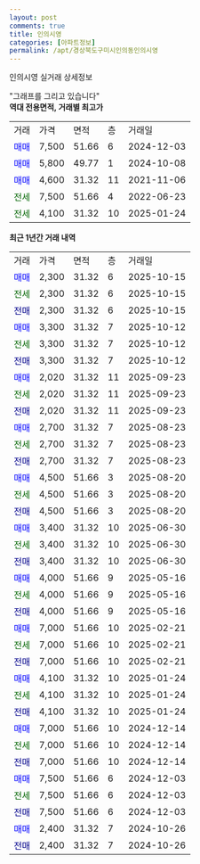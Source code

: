 ```yaml
---
layout: post
comments: true
title: 인의시영
categories: [아파트정보]
permalink: /apt/경상북도구미시인의동인의시영
---
```


인의시영 실거래 상세정보

<script type="text/javascript">
  google.charts.load('current', {'packages':['line', 'corechart']});
  google.charts.setOnLoadCallback(drawChart);

  function drawChart() {
    var data = new google.visualization.DataTable();
    data.addColumn('date', '거래일');
    data.addColumn('number', "매매");
    data.addColumn('number', "전세");
    data.addColumn('number', "전매");

    data.addRows([[new Date(Date.parse("2025-10-15")), 2300, null, null], [new Date(Date.parse("2025-10-15")), null, 2300, null], [new Date(Date.parse("2025-10-15")), null, null, 2300], [new Date(Date.parse("2025-10-12")), 3300, null, null], [new Date(Date.parse("2025-10-12")), null, 3300, null], [new Date(Date.parse("2025-10-12")), null, null, 3300], [new Date(Date.parse("2025-09-23")), 2020, null, null], [new Date(Date.parse("2025-09-23")), null, 2020, null], [new Date(Date.parse("2025-09-23")), null, null, 2020], [new Date(Date.parse("2025-08-23")), 2700, null, null], [new Date(Date.parse("2025-08-23")), null, 2700, null], [new Date(Date.parse("2025-08-23")), null, null, 2700], [new Date(Date.parse("2025-08-20")), 4500, null, null], [new Date(Date.parse("2025-08-20")), null, 4500, null], [new Date(Date.parse("2025-08-20")), null, null, 4500], [new Date(Date.parse("2025-06-30")), 3400, null, null], [new Date(Date.parse("2025-06-30")), null, 3400, null], [new Date(Date.parse("2025-06-30")), null, null, 3400], [new Date(Date.parse("2025-05-16")), 4000, null, null], [new Date(Date.parse("2025-05-16")), null, 4000, null], [new Date(Date.parse("2025-05-16")), null, null, 4000], [new Date(Date.parse("2025-02-21")), 7000, null, null], [new Date(Date.parse("2025-02-21")), null, 7000, null], [new Date(Date.parse("2025-02-21")), null, null, 7000], [new Date(Date.parse("2025-01-24")), 4100, null, null], [new Date(Date.parse("2025-01-24")), null, 4100, null], [new Date(Date.parse("2025-01-24")), null, null, 4100], [new Date(Date.parse("2024-12-14")), 7000, null, null], [new Date(Date.parse("2024-12-14")), null, 7000, null], [new Date(Date.parse("2024-12-14")), null, null, 7000], [new Date(Date.parse("2024-12-03")), 7500, null, null], [new Date(Date.parse("2024-12-03")), null, 7500, null], [new Date(Date.parse("2024-12-03")), null, null, 7500], [new Date(Date.parse("2024-10-26")), 2400, null, null], [new Date(Date.parse("2024-10-26")), null, null, 2400]]);

    var options = {
      hAxis: {
        format: 'yyyy/MM/dd'
      },    
      lineWidth: 0,
      pointsVisible: true,    
      title: '최근 1년간 유형별 실거래가 분포',
      legend: { position: 'bottom' }
    };

    var formatter = new google.visualization.NumberFormat({pattern:'###,###'} );
    formatter.format(data, 1);
    formatter.format(data, 2);
    
    setTimeout(function() {
        var chart = new google.visualization.LineChart(document.getElementById('columnchart_material'));
        chart.draw(data, (options));
        document.getElementById('loading').style.display = 'none';
    }, 200);
  }
</script>


<div id="loading" style="z-index:20; display: block; margin-left: 0px">"그래프를 그리고 있습니다"</div>
<div id="columnchart_material" style="width: 95%; margin-left: 0px; display: block"></div>
<!-- contents start -->
<b>역대 전용면적, 거래별 최고가</b>
<table class="sortable">
    <tr>
      <td>거래</td>
      <td>가격</td>
      <td>면적</td>
      <td>층</td>
      <td>거래일</td>
    </tr>
        <tr>
          <td><a style="color: blue">매매</a></td>
          <td>7,500</td>
          <td>51.66</td>
          <td>6</td>
          <td>2024-12-03</td>
        </tr>            <tr>
          <td><a style="color: blue">매매</a></td>
          <td>5,800</td>
          <td>49.77</td>
          <td>1</td>
          <td>2024-10-08</td>
        </tr>            <tr>
          <td><a style="color: blue">매매</a></td>
          <td>4,600</td>
          <td>31.32</td>
          <td>11</td>
          <td>2021-11-06</td>
        </tr>        
        <tr>
              <td><a style="color: darkgreen">전세</a></td>
              <td>7,500</td>
              <td>51.66</td>
              <td>4</td>
              <td>2022-06-23</td>
            </tr>            <tr>
              <td><a style="color: darkgreen">전세</a></td>
              <td>4,100</td>
              <td>31.32</td>
              <td>10</td>
              <td>2025-01-24</td>
            </tr>        
    
</table>

<b>최근 1년간 거래 내역</b>

<table class="sortable">
    <tr>
      <td>거래</td>
      <td>가격</td>
      <td>면적</td>
      <td>층</td>
      <td>거래일</td>
    </tr>
    <tr>
      <td><a style="color: blue">매매</a></td>
      <td>2,300</td>
      <td>31.32</td>
      <td>6</td>
      <td>2025-10-15</td>
    </tr>          <tr>
      <td><a style="color: darkgreen">전세</a></td>
      <td>2,300</td>
      <td>31.32</td>
      <td>6</td>
      <td>2025-10-15</td>
    </tr>          <tr>
      <td><a style="color: darkblue">전매</a></td>
      <td>2,300</td>
      <td>31.32</td>
      <td>6</td>
      <td>2025-10-15</td>
    </tr>          <tr>
      <td><a style="color: blue">매매</a></td>
      <td>3,300</td>
      <td>31.32</td>
      <td>7</td>
      <td>2025-10-12</td>
    </tr>          <tr>
      <td><a style="color: darkgreen">전세</a></td>
      <td>3,300</td>
      <td>31.32</td>
      <td>7</td>
      <td>2025-10-12</td>
    </tr>          <tr>
      <td><a style="color: darkblue">전매</a></td>
      <td>3,300</td>
      <td>31.32</td>
      <td>7</td>
      <td>2025-10-12</td>
    </tr>          <tr>
      <td><a style="color: blue">매매</a></td>
      <td>2,020</td>
      <td>31.32</td>
      <td>11</td>
      <td>2025-09-23</td>
    </tr>          <tr>
      <td><a style="color: darkgreen">전세</a></td>
      <td>2,020</td>
      <td>31.32</td>
      <td>11</td>
      <td>2025-09-23</td>
    </tr>          <tr>
      <td><a style="color: darkblue">전매</a></td>
      <td>2,020</td>
      <td>31.32</td>
      <td>11</td>
      <td>2025-09-23</td>
    </tr>          <tr>
      <td><a style="color: blue">매매</a></td>
      <td>2,700</td>
      <td>31.32</td>
      <td>7</td>
      <td>2025-08-23</td>
    </tr>          <tr>
      <td><a style="color: darkgreen">전세</a></td>
      <td>2,700</td>
      <td>31.32</td>
      <td>7</td>
      <td>2025-08-23</td>
    </tr>          <tr>
      <td><a style="color: darkblue">전매</a></td>
      <td>2,700</td>
      <td>31.32</td>
      <td>7</td>
      <td>2025-08-23</td>
    </tr>          <tr>
      <td><a style="color: blue">매매</a></td>
      <td>4,500</td>
      <td>51.66</td>
      <td>3</td>
      <td>2025-08-20</td>
    </tr>          <tr>
      <td><a style="color: darkgreen">전세</a></td>
      <td>4,500</td>
      <td>51.66</td>
      <td>3</td>
      <td>2025-08-20</td>
    </tr>          <tr>
      <td><a style="color: darkblue">전매</a></td>
      <td>4,500</td>
      <td>51.66</td>
      <td>3</td>
      <td>2025-08-20</td>
    </tr>          <tr>
      <td><a style="color: blue">매매</a></td>
      <td>3,400</td>
      <td>31.32</td>
      <td>10</td>
      <td>2025-06-30</td>
    </tr>          <tr>
      <td><a style="color: darkgreen">전세</a></td>
      <td>3,400</td>
      <td>31.32</td>
      <td>10</td>
      <td>2025-06-30</td>
    </tr>          <tr>
      <td><a style="color: darkblue">전매</a></td>
      <td>3,400</td>
      <td>31.32</td>
      <td>10</td>
      <td>2025-06-30</td>
    </tr>          <tr>
      <td><a style="color: blue">매매</a></td>
      <td>4,000</td>
      <td>51.66</td>
      <td>9</td>
      <td>2025-05-16</td>
    </tr>          <tr>
      <td><a style="color: darkgreen">전세</a></td>
      <td>4,000</td>
      <td>51.66</td>
      <td>9</td>
      <td>2025-05-16</td>
    </tr>          <tr>
      <td><a style="color: darkblue">전매</a></td>
      <td>4,000</td>
      <td>51.66</td>
      <td>9</td>
      <td>2025-05-16</td>
    </tr>          <tr>
      <td><a style="color: blue">매매</a></td>
      <td>7,000</td>
      <td>51.66</td>
      <td>10</td>
      <td>2025-02-21</td>
    </tr>          <tr>
      <td><a style="color: darkgreen">전세</a></td>
      <td>7,000</td>
      <td>51.66</td>
      <td>10</td>
      <td>2025-02-21</td>
    </tr>          <tr>
      <td><a style="color: darkblue">전매</a></td>
      <td>7,000</td>
      <td>51.66</td>
      <td>10</td>
      <td>2025-02-21</td>
    </tr>          <tr>
      <td><a style="color: blue">매매</a></td>
      <td>4,100</td>
      <td>31.32</td>
      <td>10</td>
      <td>2025-01-24</td>
    </tr>          <tr>
      <td><a style="color: darkgreen">전세</a></td>
      <td>4,100</td>
      <td>31.32</td>
      <td>10</td>
      <td>2025-01-24</td>
    </tr>          <tr>
      <td><a style="color: darkblue">전매</a></td>
      <td>4,100</td>
      <td>31.32</td>
      <td>10</td>
      <td>2025-01-24</td>
    </tr>          <tr>
      <td><a style="color: blue">매매</a></td>
      <td>7,000</td>
      <td>51.66</td>
      <td>10</td>
      <td>2024-12-14</td>
    </tr>          <tr>
      <td><a style="color: darkgreen">전세</a></td>
      <td>7,000</td>
      <td>51.66</td>
      <td>10</td>
      <td>2024-12-14</td>
    </tr>          <tr>
      <td><a style="color: darkblue">전매</a></td>
      <td>7,000</td>
      <td>51.66</td>
      <td>10</td>
      <td>2024-12-14</td>
    </tr>          <tr>
      <td><a style="color: blue">매매</a></td>
      <td>7,500</td>
      <td>51.66</td>
      <td>6</td>
      <td>2024-12-03</td>
    </tr>          <tr>
      <td><a style="color: darkgreen">전세</a></td>
      <td>7,500</td>
      <td>51.66</td>
      <td>6</td>
      <td>2024-12-03</td>
    </tr>          <tr>
      <td><a style="color: darkblue">전매</a></td>
      <td>7,500</td>
      <td>51.66</td>
      <td>6</td>
      <td>2024-12-03</td>
    </tr>          <tr>
      <td><a style="color: blue">매매</a></td>
      <td>2,400</td>
      <td>31.32</td>
      <td>7</td>
      <td>2024-10-26</td>
    </tr>          <tr>
      <td><a style="color: darkblue">전매</a></td>
      <td>2,400</td>
      <td>31.32</td>
      <td>7</td>
      <td>2024-10-26</td>
    </tr>      </table>
<!-- contents end -->    

